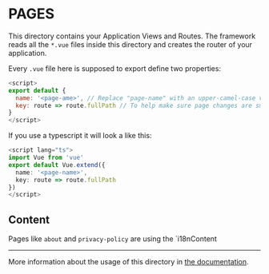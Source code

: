 # PAGES

This directory contains your Application Views and Routes.
The framework reads all the `*.vue` files inside this directory and creates the router of your application.

Every `.vue` file here is supposed to export define two properties:

```javascript
<script>
export default {
  name: '<page-ame>', // Replace "page-name" with an upper-camel-case variant of the file name to make sure that the component is named properly, automatic naming doesnt work well.
  key: route => route.fullPath // To help make sure page changes are smooth, it helps to add this small helper!
}
</script>
```

If you use a typescript it will look a like this:

```typescript
<script lang="ts">
import Vue from 'vue'
export default Vue.extend({
  name: '<page-name>',
  key: route => route.fullPath
})
</script>
```

## Content

Pages like `about` and `privacy-policy` are using the `i18nContent

---

More information about the usage of this directory in [the documentation](https://nuxtjs.org/guide/routing).
